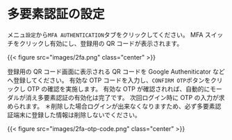 # 多要素認証の設定

メニュ`設定`から`MFA AUTHENTICATION`タブをクリックしてください。
MFA スイッチをクリックし有効にし、登録用の QR コードが表示されます。

{{< figure src="images/2fa.png"  class="center" >}}

登録用の QR コード画面に表示される QR コードを Google Autheniticator などへ登録してください。
有効な OTP コードを入力し、`CONFIRM OTP`ボタンをクリックし OTP の確認を実施します。
有効な OTP が確認されれば、自動的にモーダルが消え多要素認証の有効化は完了です。
次回ログイン時に OTP の入力が求められます。
＊削除した場合ログインが出来なくなりますため、必ず多要素認証端末に登録した情報は削除しないでください。

{{< figure src="images/2fa-otp-code.png"  class="center" >}}
